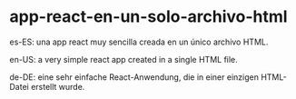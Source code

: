 # app-react-en-un-solo-archivo-html

es-ES: una app react muy sencilla creada en un único archivo HTML.

en-US: a very simple react app created in a single HTML file.

de-DE: eine sehr einfache React-Anwendung, die in einer einzigen HTML-Datei erstellt wurde.

